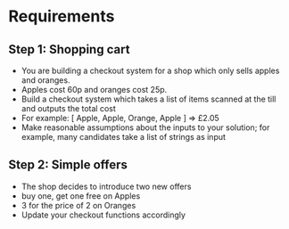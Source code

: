 # Requirements

## Step 1: Shopping cart

* You are building a checkout system for a shop which only sells apples and oranges.
* Apples cost 60p and oranges cost 25p.
* Build a checkout system which takes a list of items scanned at the till and outputs the total cost
* For example: [ Apple, Apple, Orange, Apple ] => £2.05
* Make reasonable assumptions about the inputs to your solution; for example, many candidates take a list of strings as input

## Step 2: Simple offers

* The shop decides to introduce two new offers
* buy one, get one free on Apples
* 3 for the price of 2 on Oranges
* Update your checkout functions accordingly
